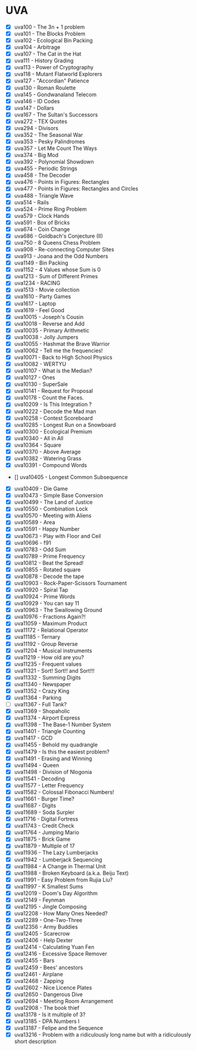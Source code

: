 # UVA

* [x] uva100 - The 3n + 1 problem
* [x] uva101 - The Blocks Problem
* [x] uva102 - Ecological Bin Packing
* [x] uva104 - Arbitrage
* [x] uva107 - The Cat in the Hat
* [x] uva111 - History Grading
* [x] uva113 - Power of Cryptography
* [x] uva118 - Mutant Flatworld Explorers
* [x] uva127 - "Accordian" Patience
* [x] uva130 - Roman Roulette
* [x] uva145 - Gondwanaland Telecom
* [x] uva146 - ID Codes
* [x] uva147 - Dollars
* [x] uva167 - The Sultan's Successors
* [x] uva272 - TEX Quotes
* [x] uva294 - Divisors
* [x] uva352 - The Seasonal War
* [x] uva353 - Pesky Palindromes
* [x] uva357 - Let Me Count The Ways
* [x] uva374 - Big Mod
* [x] uva392 - Polynomial Showdown
* [x] uva455 - Periodic Strings
* [x] uva458 - The Decoder
* [x] uva476 - Points in Figures: Rectangles
* [x] uva477 - Points in Figures: Rectangles and Circles
* [x] uva488 - Triangle Wave
* [x] uva514 - Rails
* [x] uva524 - Prime Ring Problem
* [x] uva579 - Clock Hands
* [x] uva591 - Box of Bricks
* [x] uva674 - Coin Change
* [x] uva686 - Goldbach's Conjecture (II)
* [x] uva750 - 8 Queens Chess Problem
* [x] uva908 - Re-connecting Computer Sites
* [x] uva913 - Joana and the Odd Numbers
* [x] uva1149 - Bin Packing
* [x] uva1152 - 4 Values whose Sum is 0
* [x] uva1213 - Sum of Different Primes
* [x] uva1234 - RACING
* [x] uva1513 - Movie collection
* [x] uva1610 - Party Games
* [x] uva1617 - Laptop
* [x] uva1619 - Feel Good
* [x] uva10015 - Joseph's Cousin
* [x] uva10018 - Reverse and Add
* [x] uva10035 - Primary Arithmetic
* [x] uva10038 - Jolly Jumpers
* [x] uva10055 - Hashmat the Brave Warrior
* [x] uva10062 - Tell me the frequencies!
* [x] uva10071 - Back to High School Physics
* [x] uva10082 - WERTYU
* [x] uva10107 - What is the Median?
* [x] uva10127 - Ones
* [x] uva10130 - SuperSale
* [x] uva10141 - Request for Proposal
* [x] uva10178 - Count the Faces.
* [x] uva10209 - Is This Integration ?
* [x] uva10222 - Decode the Mad man
* [x] uva10258 - Contest Scoreboard
* [x] uva10285 - Longest Run on a Snowboard
* [x] uva10300 - Ecological Premium
* [x] uva10340 - All in All
* [x] uva10364 - Square
* [x] uva10370 - Above Average
* [x] uva10382 - Watering Grass
* [x] uva10391 - Compound Words
* [] uva10405 - Longest Common Subsequence
* [x] uva10409 - Die Game
* [x] uva10473 - Simple Base Conversion
* [x] uva10499 - The Land of Justice
* [x] uva10550 - Combination Lock
* [x] uva10570 - Meeting with Aliens
* [x] uva10589 - Area
* [x] uva10591 - Happy Number
* [x] uva10673 - Play with Floor and Ceil
* [x] uva10696 - f91
* [x] uva10783 - Odd Sum
* [x] uva10789 - Prime Frequency
* [x] uva10812 - Beat the Spread!
* [x] uva10855 - Rotated square
* [x] uva10878 - Decode the tape
* [x] uva10903 - Rock-Paper-Scissors Tournament
* [x] uva10920 - Spiral Tap
* [x] uva10924 - Prime Words
* [x] uva10929 - You can say 11
* [x] uva10963 - The Swallowing Ground
* [x] uva10976 - Fractions Again?!
* [x] uva11059 - Maximum Product
* [x] uva11172 - Relational Operator
* [x] uva11185 - Ternary
* [x] uva11192 - Group Reverse
* [x] uva11204 - Musical instruments
* [x] uva11219 - How old are you?
* [x] uva11235 - Frequent values
* [x] uva11321 - Sort! Sort!! and Sort!!!
* [x] uva11332 - Summing Digits
* [x] uva11340 - Newspaper
* [x] uva11352 - Crazy King
* [x] uva11364 - Parking
* [ ] uva11367 - Full Tank?
* [x] uva11369 - Shopaholic
* [x] uva11374 - Airport Express
* [x] uva11398 - The Base-1 Number System
* [x] uva11401 - Triangle Counting
* [x] uva11417 - GCD
* [x] uva11455 - Behold my quadrangle
* [x] uva11479 - Is this the easiest problem?
* [x] uva11491 - Erasing and Winning
* [x] uva11494 - Queen
* [x] uva11498 - Division of Nlogonia
* [x] uva11541 - Decoding
* [x] uva11577 - Letter Frequency
* [x] uva11582 - Colossal Fibonacci Numbers!
* [x] uva11661 - Burger Time?
* [x] uva11687 - Digits
* [x] uva11689 - Soda Surpler
* [x] uva11716 - Digital Fortress
* [x] uva11743 - Credit Check
* [x] uva11764 - Jumping Mario
* [x] uva11875 - Brick Game
* [x] uva11879 - Multiple of 17
* [x] uva11936 - The Lazy Lumberjacks
* [x] uva11942 - Lumberjack Sequencing
* [x] uva11984 - A Change in Thermal Unit
* [x] uva11988 - Broken Keyboard (a.k.a. Beiju Text)
* [x] uva11991 - Easy Problem from Rujia Liu?
* [x] uva11997 - K Smallest Sums
* [x] uva12019 - Doom's Day Algorithm
* [x] uva12149 - Feynman
* [x] uva12195 - Jingle Composing
* [x] uva12208 - How Many Ones Needed?
* [x] uva12289 - One-Two-Three
* [x] uva12356 - Army Buddies
* [x] uva12405 - Scarecrow
* [x] uva12406 - Help Dexter
* [x] uva12414 - Calculating Yuan Fen
* [x] uva12416 - Excessive Space Remover
* [x] uva12455 - Bars
* [x] uva12459 - Bees' ancestors
* [x] uva12461 - Airplane
* [x] uva12468 - Zapping
* [x] uva12602 - Nice Licence Plates
* [x] uva12650 - Dangerous Dive
* [x] uva12694 - Meeting Room Arrangement
* [x] uva12908 - The book thief
* [x] uva13178 - Is it multiple of 3?
* [x] uva13185 - DPA Numbers I
* [x] uva13187 - Felipe and the Sequence
* [x] uva13216 - Problem with a ridiculously long name but with a ridiculously short description

